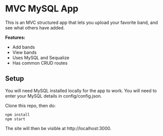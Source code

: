 # MVC MySQL App

This is an MVC structured app that lets you upload your favorite band, and see what others have added.

**Features:**
* Add bands
* View bands
* Uses MySQL and Sequalize
* Has common CRUD routes

## Setup

You will need MySQL installed locally for the app to work. You will need to enter your MySQL details in config/config.json.

Clone this repo, then do:

```
npm install
npm start
```

The site will then be visible at http://localhost:3000.
